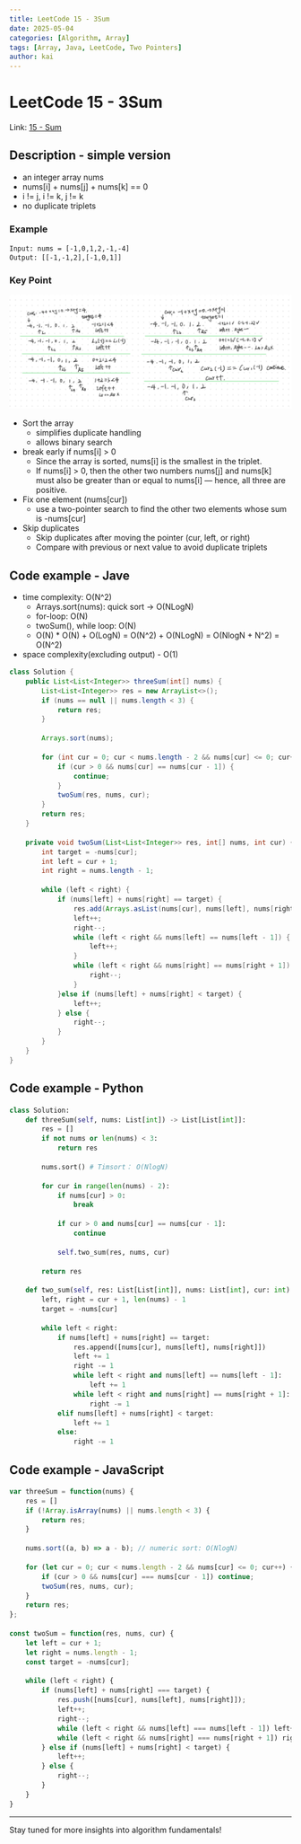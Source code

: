 ```yaml
---
title: LeetCode 15 - 3Sum
date: 2025-05-04
categories: [Algorithm, Array]
tags: [Array, Java, LeetCode, Two Pointers]
author: kai
---
```


# LeetCode 15 - 3Sum

Link: [15 - Sum](https://leetcode.com/problems/3sum/description)

## Description - simple version
- an integer array nums
- nums[i] + nums[j] + nums[k] == 0
- i != j, i != k, j != k
- no duplicate triplets

### Example

```
Input: nums = [-1,0,1,2,-1,-4]
Output: [[-1,-1,2],[-1,0,1]]
```

### Key Point
![3Sum](/assets/img/posts/Algorithm/Array/LC15.png)

- Sort the array 
    - simplifies duplicate handling
    - allows binary search
- break early if nums[i] > 0
    - Since the array is sorted, nums[i] is the smallest in the triplet.
    - If nums[i] > 0, then the other two numbers nums[j] and nums[k] must also be greater than or equal to nums[i] — hence, all three are positive.
- Fix one element (nums[cur])
    - use a two-pointer search to find the other two elements whose sum is -nums[cur]
- Skip duplicates
    - Skip duplicates after moving the pointer (cur, left, or right)
    - Compare with previous or next value to avoid duplicate triplets


## Code example - Jave
- time complexity:  O(N^2)
    - Arrays.sort(nums):  quick sort -> O(NLogN)
    - for-loop: O(N)
    - twoSum(), while loop: O(N)
    - O(N) * O(N) + O(LogN) = O(N^2) + O(NLogN) = O(NlogN + N^2) = O(N^2)
- space complexity(excluding output) - O(1)

```java
class Solution {
    public List<List<Integer>> threeSum(int[] nums) {
        List<List<Integer>> res = new ArrayList<>();
        if (nums == null || nums.length < 3) {
            return res;
        }

        Arrays.sort(nums);

        for (int cur = 0; cur < nums.length - 2 && nums[cur] <= 0; cur++) {
            if (cur > 0 && nums[cur] == nums[cur - 1]) {
                continue;
            }
            twoSum(res, nums, cur);
        }
        return res;
    }

    private void twoSum(List<List<Integer>> res, int[] nums, int cur) {
        int target = -nums[cur];
        int left = cur + 1;
        int right = nums.length - 1;

        while (left < right) {
            if (nums[left] + nums[right] == target) {
                res.add(Arrays.asList(nums[cur], nums[left], nums[right]));
                left++;
                right--;
                while (left < right && nums[left] == nums[left - 1]) {
                    left++;
                }
                while (left < right && nums[right] == nums[right + 1]) {
                    right--;
                }
            }else if (nums[left] + nums[right] < target) {
                left++;
            } else {
                right--;
            }
        }
    }
}
```


## Code example - Python

```python
class Solution:
    def threeSum(self, nums: List[int]) -> List[List[int]]:
        res = []
        if not nums or len(nums) < 3:
            return res

        nums.sort() # Timsort： O(NlogN)

        for cur in range(len(nums) - 2):
            if nums[cur] > 0:
                break

            if cur > 0 and nums[cur] == nums[cur - 1]:
                continue

            self.two_sum(res, nums, cur)
        
        return res

    def two_sum(self, res: List[List[int]], nums: List[int], cur: int) -> None:
        left, right = cur + 1, len(nums) - 1
        target = -nums[cur]

        while left < right:
            if nums[left] + nums[right] == target:
                res.append([nums[cur], nums[left], nums[right]])
                left += 1
                right -= 1
                while left < right and nums[left] == nums[left - 1]:
                    left += 1
                while left < right and nums[right] == nums[right + 1]:
                    right -= 1
            elif nums[left] + nums[right] < target:
                left += 1
            else:
                right -= 1
```

## Code example - JavaScript

```javascript
var threeSum = function(nums) {
    res = []
    if (!Array.isArray(nums) || nums.length < 3) {
        return res;
    }

    nums.sort((a, b) => a - b); // numeric sort: O(NlogN)

    for (let cur = 0; cur < nums.length - 2 && nums[cur] <= 0; cur++) {
        if (cur > 0 && nums[cur] === nums[cur - 1]) continue;
        twoSum(res, nums, cur);
    }
    return res;
};

const twoSum = function(res, nums, cur) {
    let left = cur + 1;
    let right = nums.length - 1;
    const target = -nums[cur];
    
    while (left < right) {
        if (nums[left] + nums[right] === target) {
            res.push([nums[cur], nums[left], nums[right]]);
            left++;
            right--;
            while (left < right && nums[left] === nums[left - 1]) left++;
            while (left < right && nums[right] === nums[right + 1]) right--;
        } else if (nums[left] + nums[right] < target) {
            left++;
        } else {
            right--;
        }
    }
}
```








---

Stay tuned for more insights into algorithm fundamentals!